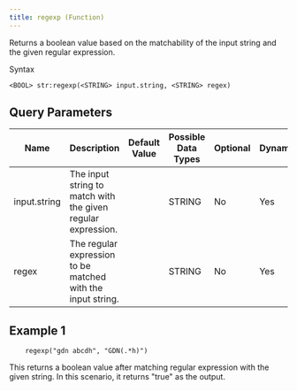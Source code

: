 ```yaml
---
title: regexp (Function)
---
```


Returns a boolean value based on the matchability of the input string
and the given regular expression.

Syntax

    <BOOL> str:regexp(<STRING> input.string, <STRING> regex)

## Query Parameters

| Name         | Description                                                  | Default Value | Possible Data Types | Optional | Dynamic |
|--------------|--------------------------------------------------------------|---------------|---------------------|----------|---------|
| input.string | The input string to match with the given regular expression. |               | STRING              | No       | Yes     |
| regex        | The regular expression to be matched with the input string.  |               | STRING              | No       | Yes     |

## Example 1
```
    regexp("gdn abcdh", "GDN(.*h)")
```

This returns a boolean value after matching regular expression with the
given string. In this scenario, it returns "true" as the output.
